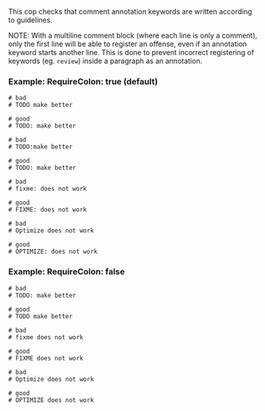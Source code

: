 This cop checks that comment annotation keywords are written according
to guidelines.

NOTE: With a multiline comment block (where each line is only a
comment), only the first line will be able to register an offense, even
if an annotation keyword starts another line. This is done to prevent
incorrect registering of keywords (eg. `review`) inside a paragraph as an
annotation.

### Example: RequireColon: true (default)
    # bad
    # TODO make better

    # good
    # TODO: make better

    # bad
    # TODO:make better

    # good
    # TODO: make better

    # bad
    # fixme: does not work

    # good
    # FIXME: does not work

    # bad
    # Optimize does not work

    # good
    # OPTIMIZE: does not work

### Example: RequireColon: false
    # bad
    # TODO: make better

    # good
    # TODO make better

    # bad
    # fixme does not work

    # good
    # FIXME does not work

    # bad
    # Optimize does not work

    # good
    # OPTIMIZE does not work